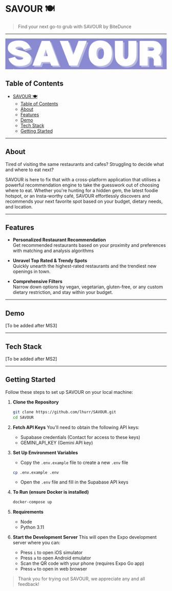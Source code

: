 # SAVOUR 🍽️

> Find your next go-to grub with SAVOUR by BiteDunce

---

![SAVOUR Logo](./assets/SAVOUR_LOGO.jpeg)

## Table of Contents

- [SAVOUR 🍽️](#savour-️)
  - [Table of Contents](#table-of-contents)
  - [About](#about)
  - [Features](#features)
  - [Demo](#demo)
  - [Tech Stack](#tech-stack)
  - [Getting Started](#getting-started)

---

## About
Tired of visiting the same restaurants and cafes? Struggling to decide what and where to eat next?

SAVOUR is here to fix that with a cross-platform application that utilises a powerful recommendation engine to take the guesswork out of choosing where to eat. Whether you're hunting for a hidden gem, the latest foodie hotspot, or an Insta-worthy café, SAVOUR effortlessly discovers and recommends your next favorite spot based on your budget, dietary needs, and location.

---

## Features

- **Personalized Restaurant Recommendation**  
  Get recommended restaurants based on your proximity and preferences with matching and analysis algorithms

- **Unravel Top Rated & Trendy Spots**  
  Quickly unearth the highest-rated restaurants and the trendiest new openings in town.

- **Comprehensive Filters**  
  Narrow down options by vegan, vegetarian, gluten-free, or any custom dietary restriction, and stay within your budget.

---

## Demo
[To be added after MS3] 

---

## Tech Stack
[To be added after MS2]

---

## Getting Started

Follow these steps to set up SAVOUR on your local machine:

1. **Clone the Repository**
   ```bash
   git clone https://github.com/lhurr/SAVOUR.git
   cd SAVOUR      
   ```

2. **Fetch API Keys**
   You'll need to obtain the following API keys:
   - Supabase credentials (Contact for access to these keys)
   - GEMINI_API_KEY (Gemini API key)

3. **Set Up Environment Variables**
   - Copy the `.env.example` file to create a new `.env` file
   ```bash
   cp .env.example .env
   ```
   - Open the `.env` file and fill in the Supabase API keys 

4. **To Run (ensure Docker is installed)**
   ```bash
   docker-compose up
   ```

5. **Requirements**
   - Node
   - Python 3.11

6. **Start the Development Server**
   This will open the Expo development server where you can:
   - Press `i` to open iOS simulator
   - Press `a` to open Android emulator
   - Scan the QR code with your phone (requires Expo Go app)
   - Press `w` to open in web browser


> Thank you for trying out SAVOUR, we appreciate any and all feedback!